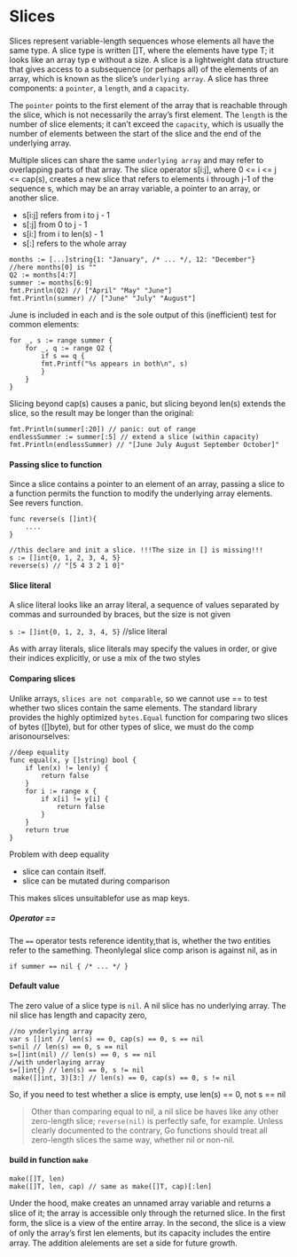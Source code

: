 # Slices

Slices represent variable-length sequences whose elements all have the same type. A slice type
is written []T, where the elements have type T; it looks like an array typ e without a size.
A slice is a lightweight data structure that gives access to a subsequence (or perhaps all) 
of the elements of an array, which is known as the slice’s `underlying array`.
A slice has three components: a `pointer`, a `length`, and a `capacity`.

The `pointer` points to the first element of the array that is reachable through the slice, which is not
necessarily the array’s first element.
The `length` is the number of slice elements; it can’t exceed
the `capacity`, which is usually the number of elements between the start of the slice and the end
of the underlying array.

Multiple slices can share the same `underlying array` and may refer to overlapping parts of that array.
The slice operator s[i:j], where 0 <= i <= j <= cap(s), creates a new slice that refers to elements
i through j-1 of the sequence s, which may be an array variable, a pointer to an array, or another slice.
- s[i:j] refers from i to j - 1
- s[:j] from 0 to j - 1
- s[i:] from i to len(s) - 1
- s[:] refers to the whole array

```
months := [...]string{1: "January", /* ... */, 12: "December"}
//here months[0] is ""
Q2 := months[4:7]
summer := months[6:9]
fmt.Println(Q2) // ["April" "May" "June"]
fmt.Println(summer) // ["June" "July" "August"]
```

June is included in each and is the sole output of this (inefficient) test for common elements:
```
for _, s := range summer {
    for _, q := range Q2 {
        if s == q {
        fmt.Printf("%s appears in both\n", s)
        }
    }
}
```
Slicing beyond cap(s) causes a panic, but slicing beyond len(s) extends the slice, so the
result may be longer than the original:
```
fmt.Println(summer[:20]) // panic: out of range
endlessSummer := summer[:5] // extend a slice (within capacity)
fmt.Println(endlessSummer) // "[June July August September October]"
```

#### Passing slice to function 

Since a slice contains a pointer to an element of an array, passing a slice to a function permits
the function to modify the underlying array elements.
See revers function.
```
func reverse(s []int){
    ....
}

//this declare and init a slice. !!!The size in [] is missing!!!
s := []int{0, 1, 2, 3, 4, 5}
reverse(s) // "[5 4 3 2 1 0]"
```

#### Slice literal

A slice literal looks like an array literal, a sequence of values separated by commas and 
surrounded by braces, but the size is not given

`s := []int{0, 1, 2, 3, 4, 5}` //slice literal

As with array literals, slice literals may specify the values in order, or give their indices 
explicitly, or use a mix of the two styles

#### Comparing slices

Unlike arrays, `slices are not comparable`, so we cannot use == to test whether two slices contain 
the same elements. The standard library provides the highly optimized `bytes.Equal` function for 
comparing two slices of bytes ([]byte), but for other types of slice, we must do the 
comp arisonourselves:
```
//deep equality
func equal(x, y []string) bool { 
    if len(x) != len(y) { 
        return false 
    } 
    for i := range x { 
        if x[i] != y[i] { 
            return false 
        } 
    } 
    return true 
}
```
Problem with deep equality
- slice can contain itself.
- slice can be mutated during comparison

This makes slices   unsuitablefor use as map keys.

##### Operator ==

The `==` operator tests reference identity,that is, whether the two entities refer to the samething.
Theonlylegal slice comp arison is against nil, as in

`if summer == nil { /* ... */ }`

#### Default value

The zero value of a slice type is `nil`. A nil slice has no underlying array. 
The nil slice has length and capacity zero,
```
//no ynderlying array
var s []int // len(s) == 0, cap(s) == 0, s == nil 
s=nil // len(s) == 0, s == nil 
s=[]int(nil) // len(s) == 0, s == nil 
//with underlaying array
s=[]int{} // len(s) == 0, s != nil
 make([]int, 3)[3:] // len(s) == 0, cap(s) == 0, s != nil
```

So, if you need to test whether a slice is empty, use len(s) == 0, not s == nil

>Other than comparing equal to nil, a nil slice be haves like any other zero-length slice; 
`reverse(nil)` is perfectly safe, for example. Unless clearly documented to the contrary, 
Go functions should treat all zero-length slices the same way, whether nil or non-nil.


#### build in function `make`


```
make([]T, len) 
make([]T, len, cap) // same as make([]T, cap)[:len]
```
Under the hood, make creates an unnamed array variable and returns a slice of it; 
the array is accessible only through the returned slice. In the ﬁrst form, the slice is a 
view of the entire array. In the second, the slice is a view of only the array’s ﬁrst len elements, 
but its capacity includes the entire array. The addition alelements are set a side for future growth.
